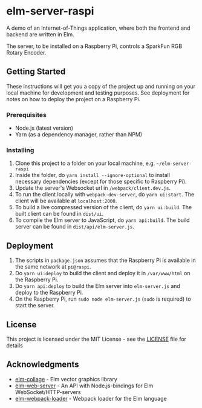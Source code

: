 # elm-server-raspi

A demo of an Internet-of-Things application, where both the frontend and backend are written in Elm.

The server, to be installed on a Raspberry Pi, controls a SparkFun RGB Rotary Encoder.

## Getting Started

These instructions will get you a copy of the project up and running on your local machine for development and testing purposes. See deployment for notes on how to deploy the project on a Raspberry Pi.

### Prerequisites

- Node.js (latest version)
- Yarn (as a dependency manager, rather than NPM)

### Installing

1. Clone this project to a folder on your local machine, e.g. `~/elm-server-raspi`
2. Inside the folder, do `yarn install --ignore-optional` to install necessary dependencies
(except for those specific to Raspberry Pi).
3. Update the server's Websocket url in `/webpack/client.dev.js`.
4. To run the client locally with `webpack-dev-server`, do `yarn ui:start`. The client will be available at `localhost:2000`.
5. To build a live compressed version of the client, do `yarn ui:build`. The built client can be found in `dist/ui`.
6. To compile the Elm server to JavaScript, do `yarn api:build`. The build server can be found in `dist/api/elm-server.js`.

## Deployment
1. The scripts in `package.json` assumes that the Raspberry Pi is available in the same network at `pi@raspi`.
2. Do `yarn ui:deploy` to build the client and deploy it in `/var/www/html` on the Raspberry Pi.
3. Do `yarn api:deploy` to build the Elm server into `elm-server.js` and deploy to the Raspberry Pi.
4. On the Raspberry Pi, run `sudo node elm-server.js` (`sudo` is required) to start the server.


## License

This project is licensed under the MIT License - see the [LICENSE](LICENSE) file for details

## Acknowledgments
- [elm-collage](https://github.com/timjs/elm-collage/) - Elm vector graphics library
- [elm-web-server](https://github.com/opvasger/elm-web-server/) - An API with Node.js-bindings for Elm WebSocket/HTTP-servers
- [elm-webpack-loader](https://github.com/elm-community/elm-webpack-loader) - Webpack loader for the Elm language

